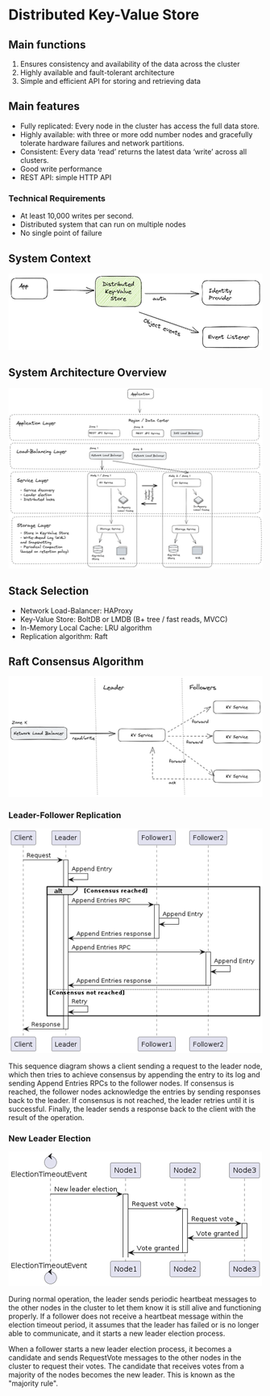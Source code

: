 # Distributed Key-Value Store

## Main functions

1. Ensures consistency and availability of the data across the cluster
2. Highly available and fault-tolerant architecture
3. Simple and efficient API for storing and retrieving data

## Main features
- Fully replicated: Every node in the cluster has access the full data store.
- Highly available: with three or more odd number nodes and gracefully tolerate hardware failures and network partitions.
- Consistent: Every data ‘read’ returns the latest data ‘write’ across all clusters.
- Good write performance
- REST API: simple HTTP API

### Technical Requirements

- At least 10,000 writes per second.
- Distributed system that can run on multiple nodes
- No single point of failure

## System Context

![](images/system-context.png)

## System Architecture Overview

![](images/system-architecture-overview.png)

## Stack Selection

- Network Load-Balancer: HAProxy
- Key-Value Store: BoltDB or LMDB (B+ tree / fast reads, MVCC)
- In-Memory Local Cache: LRU algorithm
- Replication algorithm: Raft

## Raft Consensus Algorithm

![](images/raft-consensus-algorithm.png)


### Leader-Follower Replication

![](images/leader-follower-replication.png)

This sequence diagram shows a client sending a request to the leader node, which then tries to achieve consensus by appending the entry to its log and sending Append Entries RPCs to the follower nodes. If consensus is reached, the follower nodes acknowledge the entries by sending responses back to the leader. If consensus is not reached, the leader retries until it is successful. Finally, the leader sends a response back to the client with the result of the operation.

### New Leader Election

![](images/raft-leader-election.png)

During normal operation, the leader sends periodic heartbeat messages to the other nodes in the cluster to let them know it is still alive and functioning properly. If a follower does not receive a heartbeat message within the election timeout period, it assumes that the leader has failed or is no longer able to communicate, and it starts a new leader election process.

When a follower starts a new leader election process, it becomes a candidate and sends RequestVote messages to the other nodes in the cluster to request their votes. The candidate that receives votes from a majority of the nodes becomes the new leader. This is known as the "majority rule".
